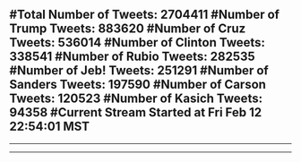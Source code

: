 #Total Number of Tweets: 2704411 
#Number of Trump Tweets: 883620
#Number of Cruz Tweets: 536014
#Number of Clinton Tweets: 338541
#Number of Rubio Tweets: 282535
#Number of Jeb! Tweets: 251291
#Number of Sanders Tweets: 197590
#Number of Carson Tweets: 120523
#Number of Kasich Tweets: 94358
#Current Stream Started at Fri Feb 12 22:54:01 MST
---
---
---
